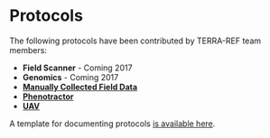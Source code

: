 # Protocols

The following protocols have been contributed by TERRA-REF team members:
* **Field Scanner** - Coming 2017
* **Genomics** - Coming 2017
* **[Manually Collected Field Data](/user/protocols-manual.md)**
* **[Phenotractor](/user/protocols-tractor.md)**
* **[UAV](/user/protocols-UAV.md)**

A template for documenting protocols [is available here](/user/protocol_template.md).
